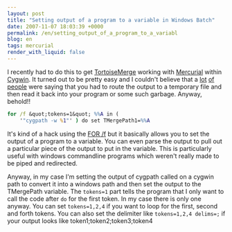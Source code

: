 ```yaml
---
layout: post
title: "Setting output of a program to a variable in Windows Batch"
date: 2007-11-07 18:03:39 +0000
permalink: /en/setting_output_of_a_program_to_a_variabl
blog: en
tags: mercurial
render_with_liquid: false
---
```


I recently had to do this to get [TortoiseMerge](http://tortoisesvn.tigris.org/TortoiseMerge.html) working with [Mercurial](http://www.selenic.com/mercurial/) within [Cygwin](http://www.cygwin.com/). It turned out to be pretty easy and I couldn't believe that a [lot](http://www.infionline.net/~wtnewton/batch/batchfaq.html#9) [of](http://www.student.northpark.edu/pemente/sed/bat_env.htm#sed) [people](http://www.tomshardware.com/forum/230090-45-windows-batch-file-output-program-variable) were saying that you had to route the output to a temporary file and then read it back into your program or some such garbage. Anyway, behold!!

```bat
for /f &quot;tokens=1&quot; %%A in (
    '"cygpath -w %1"' ) do set TMergePath1=%%A
```

It's kind of a hack using the [FOR /f](http://www.robvanderwoude.com/ntfortokens.html) but it basically allows you to set the output of a program to a variable. You can even parse the output to pull out a particular piece of the output to put in the variable. This is particularly useful with windows commandline programs which weren't really made to be piped and redirected.

Anyway, in my case I'm setting the output of cygpath called on a cygwin path to convert it into a windows path and then set the output to the TMergePath variable. The `tokens=1` part tells the program that I only want to call the code after `do` for the first token. In my case there is only one anyway. You can set `tokens=1,2,4` if you want to loop for the first, second and forth tokens. You can also set the delimiter like `tokens=1,2,4 delims=;` if your output looks like token1;token2;token3;token4
